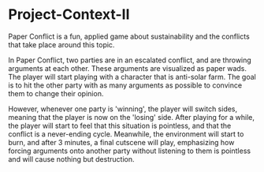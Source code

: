 # Project-Context-II
Paper Conflict is a fun, applied game about sustainability and the conflicts that take place around this topic.

In Paper Conflict, two parties are in an escalated conflict, and are throwing arguments at each other. These arguments are visualized as paper wads. The player will start playing with a character that is anti-solar farm. The goal is to hit the other party with as many arguments as possible to convince them to change their opinion.

However, whenever one party is 'winning', the player will switch sides, meaning that the player is now on the 'losing' side. After playing for a while, the player will start to feel that this situation is pointless, and that the conflict is a never-ending cycle. Meanwhile, the environment will start to burn, and after 3 minutes, a final cutscene will play, emphasizing how forcing arguments onto another party without listening to them is pointless and will cause nothing but destruction.
